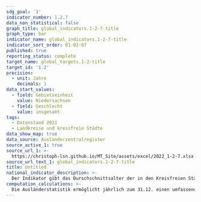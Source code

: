 ```yaml
---
sdg_goal: '1'
indicator_number: 1.2.7
data_non_statistical: false
graph_title: global_indicators.1-2-7-title
graph_type: bar
indicator_name: global_indicators.1-2-7-title
indicator_sort_order: 01-02-07
published: true
reporting_status: complete
target_name: global_targets.1-2-title
target_id: '1.2'
precision:
  - unit: Jahre
    decimals: 1
data_start_values:
  - field: Gebietseinheit
    value: Niedersachsen
  - field: Geschlecht
    value: insgesamt
tags:
  - Datenstand 2021
  - Landkreise und kreisfreie Städte
data_show_map: true
data_source: Ausländerzentralregister
source_active_1: true
source_url_1: >-
  https://christoph-lsn.github.io/MT_Site/assets/excel/2022_1-2-7.xlsx
source_url_text_1: global_indicators.1-2-7-title
title: Untitled
national_indicator_description: >-
  Der Indikator gibt das Durschschnittsalter der in den Kreisfreien Städten und Landkreisen lebenden Ausländerinnen und Ausländer differenziert nach Geschlecht wider. Mit Hilfe diese Indikators kann die Altersstruktur der jeweiligen Ausländischen Gesellschaft abgebildet werden.
computation_calculations: >-
  Die Ausländerstatistik ermöglicht jährlich zum 31.12. einen umfassenden statistischen Überblick zur ausländischen Bevölkerung. Die Auszählung des beim Bundesverwaltungsamt geführten Ausländerzentralregisters (AZR) gibt Aufschluss über Staatsangehörigkeit, Aufenthaltsstatus, Aufenthaltsdauer, Alter und Familienstand der Ausländerinnen und Ausländer. Die Mitglieder der Stationierungsstreitkräfte sowie der diplomatischen und konsularischen Vertretungen in der Bundesrepublik Deutschland mit ihren Familien werden nicht aufgeführt, da sie nicht den Bestimmungen des Aufenthaltsgesetzes unterliegen. Um regionale Besonderheiten zu verdeutlichen, werden die Anteile der ausländischen Bevölkerung in das Verhältnis zur jeweiligen Altersgruppe der Gesamtbevölkerung gesetzt. Zur Sicherstellung der Geheimhaltung wird ab 2016 im Ausländerzentralregister ein Rundungsverfahren angewendet. Fallzahlen werden hierzu auf ein Vielfaches von Fünf gerundet. Dadurch können Rundungsdifferenzen auftreten, so dass das Insgesamt Ergebnis von der Summe der Einzelwerte abweichen kann.
---
```

